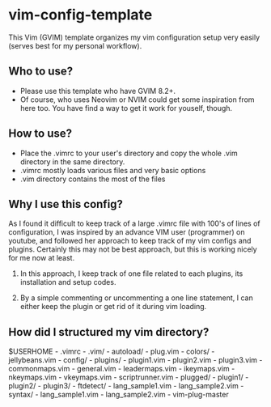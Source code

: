 # vim-config-template
This Vim (GVIM) template organizes my vim configuration setup very easily (serves best for my personal workflow).

## Who to use?

* Please use this template who have GVIM 8.2+. 
* Of course, who uses Neovim or NVIM could get some inspiration from here too. You have find a way to get it work for youself, though.

## How to use?

* Place the .vimrc to your user's directory and copy the whole .vim directory in the same directory.
* .vimrc mostly loads various files and very basic options
* .vim directory contains the most of the files

## Why I use this config?

<p> As I found it difficult to keep track of a large .vimrc file with 100's of lines of configuration, 
I was inspired by an advance VIM user (programmer) on youtube, and followed her approach to keep track of my vim configs and plugins.
Certainly this may not be best approach, but this is working nicely for me now at least.
</p>
<p>
  
  1. In this approach, I keep track of one file related to each plugins, its installation and setup codes.
  
  2. By a simple commenting or uncommenting a one line statement, I can either keep the plugin or get rid of it during vim loading.
  
  
## How did I structured my vim directory?

$USERHOME
	- .vimrc
	- .vim/
		- autoload/
			- plug.vim
		- colors/
			- jellybeans.vim
		- config/
			- plugins/
				- plugin1.vim
				- plugin2.vim
				- plugin3.vim
			- commonmaps.vim
			- general.vim
			- leadermaps.vim
			- ikeymaps.vim
			- nkeymaps.vim
			- vkeymaps.vim
			- scriptrunner.vim
		- plugged/
			- plugin1/
			- plugin2/
			- plugin3/
		- ftdetect/
			- lang_sample1.vim
			- lang_sample2.vim
		- syntax/
			- lang_sample1.vim
			- lang_sample2.vim
		- vim-plug-master
		
	
	

